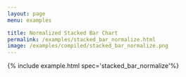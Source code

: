 ```yaml
---
layout: page
menu: examples

title: Normalized Stacked Bar Chart
permalink: /examples/stacked_bar_normalize.html
image: /examples/compiled/stacked_bar_normalize.png
---
```




{% include example.html spec='stacked_bar_normalize'%}
